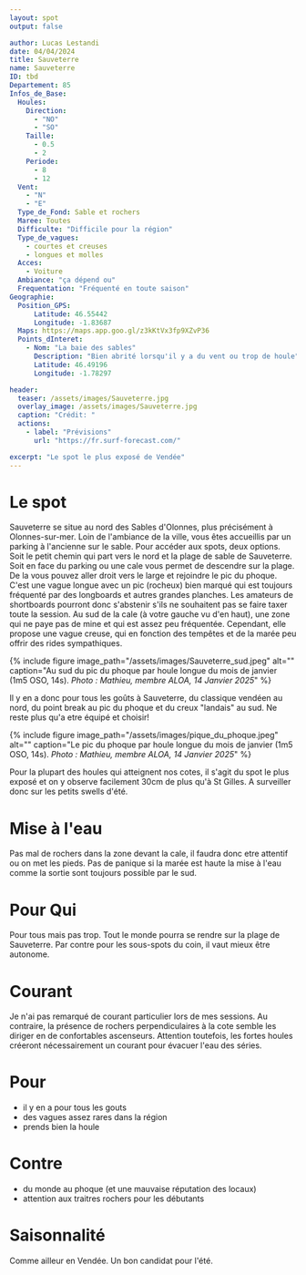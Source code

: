 ```yaml
---
layout: spot
output: false

author: Lucas Lestandi
date: 04/04/2024
title: Sauveterre
name: Sauveterre
ID: tbd
Departement: 85
Infos_de_Base:
  Houles:
    Direction:
      - "NO"
      - "SO"
    Taille:
      - 0.5
      - 2
    Periode:
      - 8
      - 12
  Vent:
    - "N"
    - "E"
  Type_de_Fond: Sable et rochers
  Maree: Toutes
  Difficulte: "Difficile pour la région"
  Type_de_vagues:
    - courtes et creuses
    - longues et molles
  Acces:
    - Voiture
  Ambiance: "ça dépend ou"
  Frequentation: "Fréquenté en toute saison"
Geographie:
  Position_GPS:
      Latitude: 46.55442
      Longitude: -1.83687
  Maps: https://maps.app.goo.gl/z3kKtVx3fp9XZvP36
  Points_dInteret:
    - Nom: "La baie des sables"
      Description: "Bien abrité lorsqu'il y a du vent ou trop de houle"
      Latitude: 46.49196
      Longitude: -1.78297

header: 
  teaser: /assets/images/Sauveterre.jpg
  overlay_image: /assets/images/Sauveterre.jpg
  caption: "Crédit: "
  actions:
    - label: "Prévisions"
      url: "https://fr.surf-forecast.com/"

excerpt: "Le spot le plus exposé de Vendée"
---
```


# Le spot
Sauveterre se situe au nord des Sables d'Olonnes, plus précisément à Olonnes-sur-mer. Loin de l'ambiance de la ville, vous êtes accueillis par un parking à l'ancienne sur le sable. Pour accéder aux spots, deux options. Soit le petit chemin qui part vers le nord et la plage de sable de Sauveterre. Soit en face du parking ou une cale vous permet de descendre sur la plage. De la vous pouvez aller droit vers le large et rejoindre le pic du phoque. C'est une vague longue avec un pic (rocheux) bien marqué qui est toujours fréquenté par des longboards et autres grandes planches. Les amateurs de shortboards pourront donc s'abstenir s'ils ne souhaitent pas se faire taxer toute la session. Au sud de la cale (à votre gauche vu d'en haut), une zone qui ne paye pas de mine et qui est assez peu fréquentée. Cependant, elle propose une vague creuse, qui en fonction des tempêtes et de la marée peu offrir des rides sympathiques.

{% include figure image_path="/assets/images/Sauveterre_sud.jpeg" alt="" caption="Au sud du pic du phoque par houle longue du mois de janvier (1m5 OSO, 14s). *Photo : Mathieu, membre ALOA, 14 Janvier 2025*" %}

Il y en a donc pour tous les goûts à Sauveterre, du classique vendéen au nord, du point break au pic du phoque et du creux "landais" au sud. Ne reste plus qu'a etre équipé et choisir!

{% include figure image_path="/assets/images/pique_du_phoque.jpeg" alt="" caption="Le pic du phoque par houle longue du mois de janvier (1m5 OSO, 14s). *Photo : Mathieu, membre ALOA, 14 Janvier 2025*" %}

Pour la plupart des houles qui atteignent nos cotes, il s'agit du spot le plus exposé et on y observe facilement 30cm de plus qu'à St Gilles. A surveiller donc sur les petits swells d'été. 

# Mise à l'eau
Pas mal de rochers dans la zone devant la cale, il faudra donc etre attentif ou on met les pieds. Pas de panique si la marée est haute la mise à l'eau comme la sortie sont toujours possible par le sud.

# Pour Qui
Pour tous mais pas trop. Tout le monde pourra se rendre sur la plage de Sauveterre. Par contre pour les sous-spots du coin, il vaut mieux être autonome.

# Courant
Je n'ai pas remarqué de courant particulier lors de mes sessions. Au contraire, la présence de rochers perpendiculaires à la cote semble les diriger en de confortables ascenseurs. Attention toutefois, les fortes houles créeront nécessairement un courant pour évacuer l'eau des séries.

# Pour
- il y en a pour tous les gouts
- des vagues assez rares dans la région
- prends bien la houle

# Contre
- du monde au phoque (et une mauvaise réputation des locaux)
- attention aux traitres rochers pour les débutants

# Saisonnalité
Comme ailleur en Vendée. Un bon candidat pour l'été.
